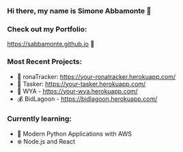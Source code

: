 ### Hi there, my name is Simone Abbamonte 👋

### Check out my Portfolio:

https://sabbamonte.github.io 💫

### Most Recent Projects:

- 🦠 ronaTracker: https://your-ronatracker.herokuapp.com/
- 📌 Tasker: https://your-tasker.herokuapp.com/
- 🤳 WYA - https://your-wya.herokuapp.com/
- 💰 BidLagoon - https://bidlagoon.herokuapp.com/

### Currently learning:

- 🐍 Modern Python Applications with AWS
- ❄️ Node.js and React
<!--
**sabbamonte/sabbamonte** is a ✨ _special_ ✨ repository because its `README.md` (this file) appears on your GitHub profile.

Here are some ideas to get you started:

- 💫 I’m currently working on ...
- 🌱 I’m currently learning ...
- 👯 I’m looking to collaborate on ...
- 🤔 I’m looking for help with ...
- 💬 Ask me about ...
- 📫 How to reach me: ...
- 😄 Pronouns: ...
- ⚡ Fun fact: ...
-->
